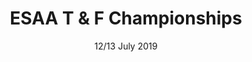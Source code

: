---
layout: default
title: ESAA T & F Championships
date: 12/13 July 2019
dateOverride: 12/13 July 2019
location: Birmingham
---